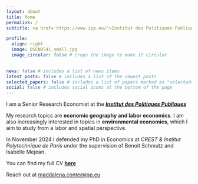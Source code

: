 ```yaml
---
layout: about
title: Home
permalink: /
subtitle: <a href='https://www.ipp.eu/'>Institut des Politiques Publiques</a>

profile:
  align: right
  image: DSCN0541_small.jpg
  image_circular: false # crops the image to make it circular
 

news: false # includes a list of news items
latest_posts: false # includes a list of the newest posts
selected_papers: false # includes a list of papers marked as "selected={true}"
social: false # includes social icons at the bottom of the page
---
```


I am a Senior Research Economist at the <a href='https://www.ipp.eu/'>***Institut des Politiques Publiques***</a>

My research topics are **economic geography and labor economics**. I am also increasingly interested in topics in **environmental economics**, which I aim to study from a labor and spatial perspective.

In November 2024 I defended my PhD in Economics at *CREST & Institut Polytechnique de Paris* under the supervision of Benoit Schmutz and Isabelle Mejean.

You can find my full CV <a href='https://drive.google.com/file/d/1hMRicrYkQpj1WdExWVBfnOagIF7oAP_g/view?usp=drive_link'>**here**</a>

Reach out at maddalena.conte@ipp.eu


